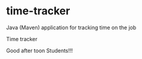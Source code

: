 # time-tracker
Java (Maven) application for tracking time on the job

Time tracker

Good after toon Students!!!
